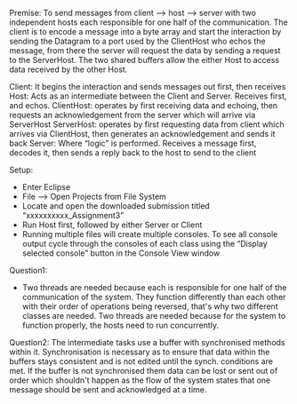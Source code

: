 Premise:
To send messages from client —> host —> server with two independent hosts each responsible for one half of the communication. The client is to encode a message into a byte array and start the interaction by sending the Datagram to a port used by the ClientHost who echos the message, from there the server will request the data by sending a request to the ServerHost. The two shared buffers allow the either Host to access data received by the other Host.

Client: It begins the interaction and sends messages out first, then receives
Host: Acts as an intermediate between the Client and Server. Receives first, and echos.
ClientHost: operates by first receiving data and echoing, then requests an acknowledgement from the server which will arrive via ServerHost
ServerHost: operates by first requesting data from client which arrives via ClientHost, then generates an acknowledgement and sends it back
Server: Where “logic” is performed. Receives a message first, decodes it, then sends a reply back to the host to send to the client

Setup:
- Enter Eclipse
- File —> Open Projects from File System 
- Locate and open the downloaded submission titled “xxxxxxxxxx_Assignment3”
- Run Host first, followed by either Server or Client
- Running multiple files will create multiple consoles. To see all console output cycle through the consoles of each class using the “Display selected console” button in the Console View window

Question1:
- Two threads are needed because each is responsible for one half of the communication of the system. They function differently than each other with their order of operations being reversed, that's why two different classes are needed. Two threads are needed because for the system to function properly, the hosts need to run concurrently.

Question2:
The intermediate tasks use a buffer with synchronised methods within it. Synchronisation is necessary as to ensure that data within the buffers stays consistent and is not edited until the synch. conditions are met. If the buffer is not synchronised them data can be lost or sent out of order which shouldn't happen as the flow of the system states that one message should be sent and acknowledged at a time. 
